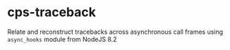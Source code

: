 # cps-traceback

Relate and reconstruct tracebacks across asynchronous call frames using `async_hooks` module from NodeJS 8.2
